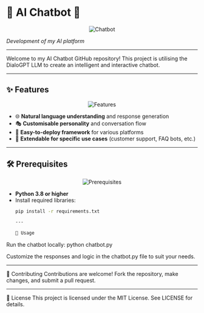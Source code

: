# 🌟 AI Chatbot 🌟

<p align="center">
  <img src="https://external-content.duckduckgo.com/iu/?u=https%3A%2F%2Ftse1.mm.bing.net%2Fth%3Fid%3DOIP.TZ1RaD5QkfS08-3pa_x-DwHaB5%26pid%3DApi&f=1&ipt=570692163fbd214d32fda7792c65140f397f360ade263e8e2e7a6b906258ddf7" alt="Chatbot">
</p>

*Development of my AI platform*

---

Welcome to my AI Chatbot GitHub repository! This project is utilising the DialoGPT LLM to create an intelligent and interactive chatbot.

---

## ✨ Features

<p align="center">
  <img src="https://external-content.duckduckgo.com/iu/?u=https%3A%2F%2Fbotup.com%2Fimages%2Fai-chatbot-screenshot-1.png%3Fv%3D1681707593517652013&f=1&nofb=1&ipt=e61f93c3b19392ca9474fc2d97bc45cacd83469fdf3d459aeb8674536f07b851" alt="Features">
</p>

- 🌐 **Natural language understanding** and response generation  
- 🎭 **Customisable personality** and conversation flow  
- 🚀 **Easy-to-deploy framework** for various platforms  
- 🔧 **Extendable for specific use cases** (customer support, FAQ bots, etc.)

---

## 🛠️ Prerequisites

<p align="center">
  <img src="https://external-content.duckduckgo.com/iu/?u=https%3A%2F%2Fcodinginfinite.com%2Fwp-content%2Fuploads%2F2019%2F09%2Fphoto_backgrounds_textures_app04-2.jpg&f=1&nofb=1&ipt=28f00cae6e92b4e594fb0b05e47ece087d5b7e4cf15558882b6992e0d9f5667b" alt="Prerequisites">
</p>

- **Python 3.8 or higher**  
- Install required libraries:  
  ```bash
  pip install -r requirements.txt

  ---

  🚀 Usage
Run the chatbot locally:
python chatbot.py


Customize the responses and logic in the chatbot.py file to suit your needs.

---

🤝 Contributing
Contributions are welcome!
Fork the repository, make changes, and submit a pull request.

---

📜 License
This project is licensed under the MIT License. See LICENSE for details.

